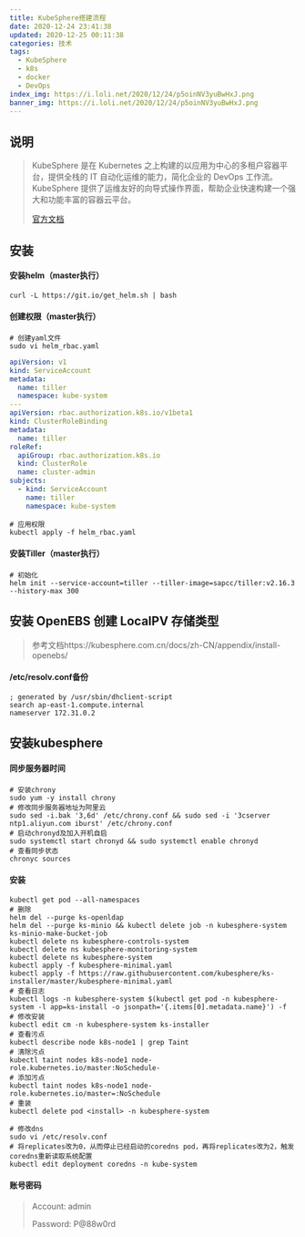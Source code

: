 ```yaml
---
title: KubeSphere搭建流程
date: 2020-12-24 23:41:38
updated: 2020-12-25 00:11:38
categories: 技术
tags: 
  - KubeSphere
  - k8s
  - docker
  - DevOps
index_img: https://i.loli.net/2020/12/24/p5oinNV3yuBwHxJ.png
banner_img: https://i.loli.net/2020/12/24/p5oinNV3yuBwHxJ.png
---
```



## 说明

> KubeSphere 是在 Kubernetes 之上构建的以应用为中心的多租户容器平台，提供全栈的 IT 自动化运维的能力，简化企业的 DevOps 工作流。KubeSphere 提供了运维友好的向导式操作界面，帮助企业快速构建一个强大和功能丰富的容器云平台。
> 
> [官方文档](https://kubesphere.io/zh/)

## 安装

#### 安装helm（master执行）

```shell
curl -L https://git.io/get_helm.sh | bash
```

#### 创建权限（master执行）

```shell
# 创建yaml文件
sudo vi helm_rbac.yaml
```

```yaml
apiVersion: v1
kind: ServiceAccount
metadata:
  name: tiller
  namespace: kube-system
---
apiVersion: rbac.authorization.k8s.io/v1beta1
kind: ClusterRoleBinding
metadata:
  name: tiller
roleRef:
  apiGroup: rbac.authorization.k8s.io
  kind: ClusterRole
  name: cluster-admin
subjects:
  - kind: ServiceAccount
    name: tiller
    namespace: kube-system
```

```shell
# 应用权限
kubectl apply -f helm_rbac.yaml
```

#### 安装Tiller（master执行）

```shell
# 初始化
helm init --service-account=tiller --tiller-image=sapcc/tiller:v2.16.3 --history-max 300
```



## 安装 OpenEBS 创建 LocalPV 存储类型

> ​	参考文档https://kubesphere.com.cn/docs/zh-CN/appendix/install-openebs/

#### /etc/resolv.conf备份

```
; generated by /usr/sbin/dhclient-script
search ap-east-1.compute.internal
nameserver 172.31.0.2
```



## 安装kubesphere

#### 同步服务器时间

```shell
# 安装chrony
sudo yum -y install chrony
# 修改同步服务器地址为阿里云
sudo sed -i.bak '3,6d' /etc/chrony.conf && sudo sed -i '3cserver ntp1.aliyun.com iburst' /etc/chrony.conf
# 启动chronyd及加入开机自启
sudo systemctl start chronyd && sudo systemctl enable chronyd
# 查看同步状态
chronyc sources
```

#### 安装

```shell
kubectl get pod --all-namespaces
# 删除
helm del --purge ks-openldap
helm del --purge ks-minio && kubectl delete job -n kubesphere-system ks-minio-make-bucket-job
kubectl delete ns kubesphere-controls-system
kubectl delete ns kubesphere-monitoring-system
kubectl delete ns kubesphere-system
kubectl apply -f kubesphere-minimal.yaml
kubectl apply -f https://raw.githubusercontent.com/kubesphere/ks-installer/master/kubesphere-minimal.yaml
# 查看日志
kubectl logs -n kubesphere-system $(kubectl get pod -n kubesphere-system -l app=ks-install -o jsonpath='{.items[0].metadata.name}') -f
# 修改安装
kubectl edit cm -n kubesphere-system ks-installer
# 查看污点
kubectl describe node k8s-node1 | grep Taint
# 清除污点
kubectl taint nodes k8s-node1 node-role.kubernetes.io/master:NoSchedule-
# 添加污点
kubectl taint nodes k8s-node1 node-role.kubernetes.io/master=:NoSchedule
# 重装
kubectl delete pod <install> -n kubesphere-system
```

```shell
# 修改dns
sudo vi /etc/resolv.conf
# 将replicates改为0，从而停止已经启动的coredns pod，再将replicates改为2，触发coredns重新读取系统配置
kubectl edit deployment coredns -n kube-system
```

#### 账号密码

> Account: admin                                                                                                                                                                            
>
> Password: P@88w0rd
